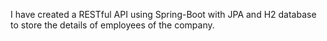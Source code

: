 I have created a RESTful API using Spring-Boot with JPA and H2 database to store the details of employees of the company.
